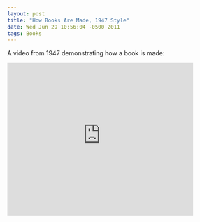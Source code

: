 ```yaml
---
layout: post
title: "How Books Are Made, 1947 Style"
date: Wed Jun 29 10:56:04 -0500 2011
tags: Books
---
```

A video from 1947 demonstrating how a book is made:

<iframe width="425" height="349" src="http://www.youtube.com/embed/hBztGX-2i1M" frameborder="0" allowfullscreen></iframe>

